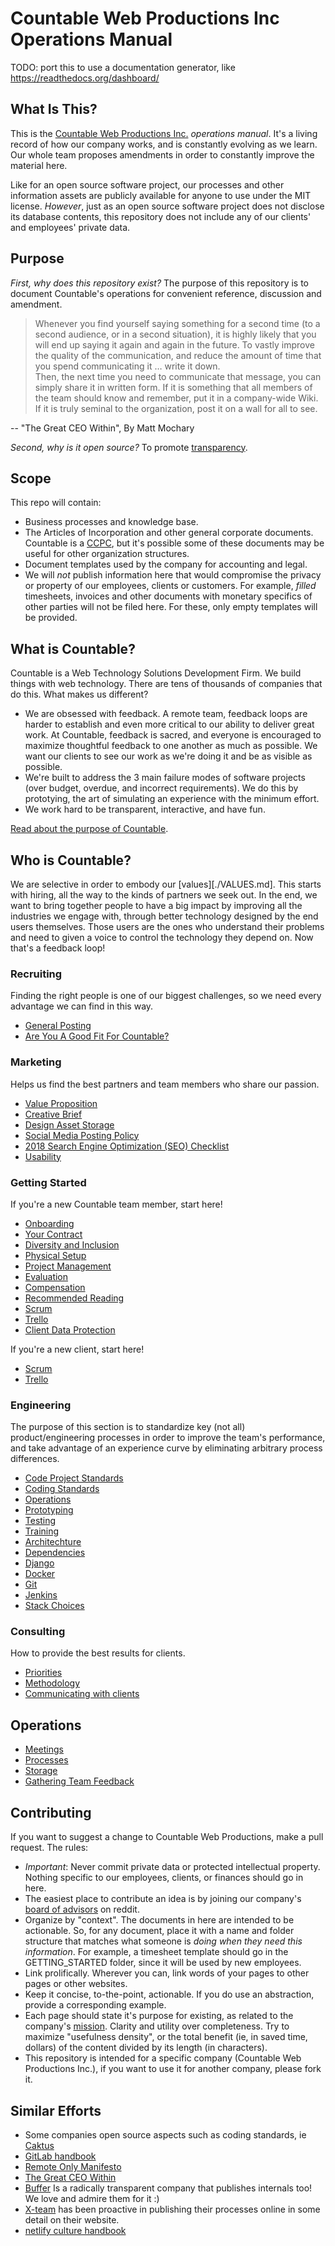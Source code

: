 # Countable Web Productions Inc Operations Manual

TODO: port this to use a documentation generator, like https://readthedocs.org/dashboard/

## What Is This?

This is the [Countable Web Productions Inc.](http://countable.ca) *operations manual*. It's a living record of how our company works, and is constantly evolving as we learn. Our whole team proposes amendments in order to constantly improve the material here.

Like for an open source software project, our processes and other information assets are publicly available for anyone to use under the MIT license. *However*, just as an open source software project does not disclose its database contents, this repository does not include any of our clients' and employees' private data.

## Purpose

*First, why does this repository exist?* The purpose of this repository is to document Countable's operations for convenient reference, discussion and amendment.

> Whenever you find yourself saying something for a second time (to a second audience, or in a second situation), it is highly likely that you will end up saying it again and again in the future.  To vastly improve the quality of the communication, and reduce the amount of time that you spend communicating it … write it down.  
> Then, the next time you need to communicate that message, you can simply share it in written form.  If it is something that all members of the team should know and remember, put it in a company-wide Wiki.  If it is truly seminal to the organization, post it on a wall for all to see.

-- "The Great CEO Within", By Matt Mochary

*Second, why is it open source?* To promote [transparency](./TRANSPARENCY.md).

## Scope

This repo will contain:
  * Business processes and knowledge base.
  * The Articles of Incorporation and other general corporate documents. Countable is a [CCPC](http://www.cra-arc.gc.ca/E/pub/tp/it458r2/it458r2-e.html), but it's possible some of these documents may be useful for other organization structures.
  * Document templates used by the company for accounting and legal.
  * We will *not* publish information here that would compromise the privacy or property of our employees, clients or customers. For example, _filled_ timesheets, invoices and other documents with monetary specifics of other parties will not be filed here. For these, only empty templates will be provided.

## What is Countable?

Countable is a Web Technology Solutions Development Firm. We build things with web technology. There are tens of thousands of companies that do this. What makes us different?
  * We are obsessed with feedback. A remote team, feedback loops are harder to establish and even more critical to our ability to deliver great work. At Countable, feedback is sacred, and everyone is encouraged to maximize thoughtful feedback to one another as much as possible. We want our clients to see our work as we're doing it and be as visible as possible.
  * We're built to address the 3 main failure modes of software projects (over budget, overdue, and incorrect requirements). We do this by prototying, the art of simulating an experience with the minimum effort.
  * We work hard to be transparent, interactive, and have fun.

[Read about the purpose of Countable](./PURPOSE.md).

## Who is Countable?

We are selective in order to embody our [values][./VALUES.md]. This starts with hiring, all the way to the kinds of partners we seek out. In the end, we want to bring together people to have a big impact by improving all the industries we engage with, through better technology designed by the end users themselves. Those users are the ones who understand their problems and need to given a voice to control the technology they depend on. Now that's a feedback loop!

### Recruiting
Finding the right people is one of our biggest challenges, so we need every advantage we can find in this way.
  * [General Posting](./peopleops/recruiting/README.md)
  * [Are You A Good Fit For Countable?](./peopleops/recruiting/FIT.md)

### Marketing
Helps us find the best partners and team members who share our passion.
  * [Value Proposition](./marketing/VALUE_PROP.md)
  * [Creative Brief](./marketing/CREATIVE_BRIEF.md)
  * [Design Asset Storage](./marketing/NON_CODE_ASSETS.md)
  * [Social Media Posting Policy](./marketing/SOCIAL_MEDIA.md)
  * [2018 Search Engine Optimization (SEO) Checklist](./marketing/2018_SEO_CHECKLIST.md)
  * [Usability](./marketing/USABILITY.md)

### Getting Started
If you're a new Countable team member, start here!
  * [Onboarding](./peopleops/getting_started/ONBOARDING.md)
  * [Your Contract](./peopleops/getting_started/ASSOCIATE_AGREEMENT.md)
  * [Diversity and Inclusion](./peopleops/getting_started/DIVERSITY_AND_INCLUSION.md)
  * [Physical Setup](./peopleops/getting_started/PHYSICAL_SETUP.md)
  * [Project Management](./peopleops/getting_started/PROJECT_MANAGEMENT.md)
  * [Evaluation](./peopleops/getting_started/EVALUATION.md)
  * [Compensation](./peopleops/getting_started/COMPENSATION.md)
  * [Recommended Reading](./peopleops/getting_started/RECOMMENDED_READING.md)
  * [Scrum](./peopleops/getting_started/SCRUM.md)
  * [Trello](./peopleops/getting_started/TRELLO.md)
  * [Client Data Protection](./peopleops/getting_started/CLIENT_DATA_PROTECTION.md)

If you're a new client, start here!
  * [Scrum](./peopleops/getting_started/SCRUM.md)
  * [Trello](./peopleops/getting_started/TRELLO.md)

### Engineering
The purpose of this section is to standardize key (not all) product/engineering processes in order to improve the team's performance, and take advantage of an experience curve by eliminating arbitrary process differences.
  * [Code Project Standards](./product/engineering/CODE_PROJECT_STANDARDS.md)
  * [Coding Standards](./product/engineering/CODING_STANDARDS.md)
  * [Operations](./product/engineering/OPERATIONS.md)
  * [Prototyping](./product/engineering/PROTOTYPING.md)
  * [Testing](./product/engineering/TESTING.md)
  * [Training](./product/engineering/TRAINING.md)
  * [Architechture](./product/engineering/ARCHITECTURE.md)
  * [Dependencies](./product/engineering/DEPENDENCIES.md)
  * [Django](./product/engineering/DJANGO.md)
  * [Docker](./product/engineering/DOCKER.md)
  * [Git](./product/engineering/GIT.md)
  * [Jenkins](./product/engineering/JENKINS.md)
  * [Stack Choices](./product/engineering/STACK_CHOICES.md)
  

  
### Consulting
How to provide the best results for clients.
  * [Priorities](./admin/consulting/PRIORITIES.md)
  * [Methodology](./admin/consulting/METHODOLOGY.md)
  * [Communicating with clients](./admin/consulting/COMMUNICATING_WITH_CLIENTS.md)

## Operations
  * [Meetings](./admin/MEETINGS.md)    
  * [Processes](./admin/PROCESSES.md)
  * [Storage](./admin/STORAGE.md)
  * [Gathering Team Feedback](./admin/TEAM_FEEDBACK_PROCESS.md)

## Contributing
If you want to suggest a change to Countable Web Productions, make a pull request. The rules:
   * *Important*: Never commit private data or protected intellectual property. Nothing specific to our employees, clients, or finances should go in here.
   * The easiest place to contribute an idea is by joining our company's [board of advisors](https://www.reddit.com/r/countableweb) on reddit.
   * Organize by "context". The documents in here are intended to be actionable. So, for any document, place it with a name and folder structure that matches what someone is *doing when they need this information*. For example, a timesheet template should go in the GETTING_STARTED folder, since it will be used by new employees.
   * Link prolifically. Wherever you can, link words of your pages to other pages or other websites.
   * Keep it concise, to-the-point, actionable. If you do use an abstraction, provide a corresponding example.
   * Each page should state it's purpose for existing, as related to the company's [mission](./MISSION.md). Clarity and utility over completeness. Try to maximize "usefulness density", or the total benefit (ie, in saved time, dollars) of the content divided by its length (in characters).
   * This repository is intended for a specific company (Countable Web Productions Inc.), if you want to use it for another company, please fork it.

## Similar Efforts

  * Some companies open source aspects such as coding standards, ie [Caktus](https://github.com/caktus/developer-documentation)
  * [GitLab handbook](https://about.gitlab.com/handbook/)
  * [Remote Only Manifesto](https://www.remoteonly.org/)
  * [The Great CEO Within](https://docs.google.com/document/d/1ZJZbv4J6FZ8Dnb0JuMhJxTnwl-dwqx5xl0s65DE3wO8/preview#)
  * [Buffer](https://open.buffer.com/) Is a radically transparent company that publishes internals too! We love and admire them for it :)
  * [X-team](https://x-team.com/remote-team-guide/) has been proactive in publishing their processes online in some detail on their website.
  * [netlify culture handbook](https://github.com/netlify/culture-handbook/blob/master/values.md)
